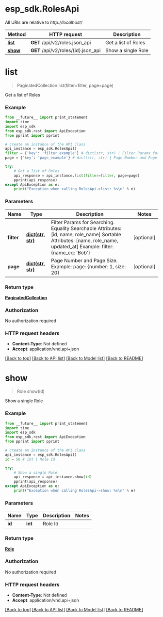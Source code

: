 # esp_sdk.RolesApi

All URIs are relative to *http://localhost/*

Method | HTTP request | Description
------------- | ------------- | -------------
[**list**](RolesApi.md#list) | **GET** /api/v2/roles.json_api | Get a list of Roles
[**show**](RolesApi.md#show) | **GET** /api/v2/roles/{id}.json_api | Show a single Role


# **list**
> PaginatedCollection list(filter=filter, page=page)

Get a list of Roles

### Example 
```python
from __future__ import print_statement
import time
import esp_sdk
from esp_sdk.rest import ApiException
from pprint import pprint

# create an instance of the API class
api_instance = esp_sdk.RolesApi()
filter = {'key': 'filter_example'} # dict(str, str) | Filter Params for Searching.  Equality Searchable Attributes: [id, name, role_name]   Sortable Attributes: [name, role_name, updated_at]  Example: filter: {name_eq: 'Bob'} (optional)
page = {'key': 'page_example'} # dict(str, str) | Page Number and Page Size.  Example: page: {number: 1, size: 20} (optional)

try: 
    # Get a list of Roles
    api_response = api_instance.list(filter=filter, page=page)
    pprint(api_response)
except ApiException as e:
    print("Exception when calling RolesApi->list: %s\n" % e)
```

### Parameters

Name | Type | Description  | Notes
------------- | ------------- | ------------- | -------------
 **filter** | [**dict(str, str)**](str.md)| Filter Params for Searching.  Equality Searchable Attributes: [id, name, role_name]   Sortable Attributes: [name, role_name, updated_at]  Example: filter: {name_eq: &#39;Bob&#39;} | [optional] 
 **page** | [**dict(str, str)**](str.md)| Page Number and Page Size.  Example: page: {number: 1, size: 20} | [optional] 

### Return type

[**PaginatedCollection**](PaginatedCollection.md)

### Authorization

No authorization required

### HTTP request headers

 - **Content-Type**: Not defined
 - **Accept**: application/vnd.api+json

[[Back to top]](#) [[Back to API list]](../README.md#documentation-for-api-endpoints) [[Back to Model list]](../README.md#documentation-for-models) [[Back to README]](../README.md)

# **show**
> Role show(id)

Show a single Role

### Example 
```python
from __future__ import print_statement
import time
import esp_sdk
from esp_sdk.rest import ApiException
from pprint import pprint

# create an instance of the API class
api_instance = esp_sdk.RolesApi()
id = 56 # int | Role Id

try: 
    # Show a single Role
    api_response = api_instance.show(id)
    pprint(api_response)
except ApiException as e:
    print("Exception when calling RolesApi->show: %s\n" % e)
```

### Parameters

Name | Type | Description  | Notes
------------- | ------------- | ------------- | -------------
 **id** | **int**| Role Id | 

### Return type

[**Role**](Role.md)

### Authorization

No authorization required

### HTTP request headers

 - **Content-Type**: Not defined
 - **Accept**: application/vnd.api+json

[[Back to top]](#) [[Back to API list]](../README.md#documentation-for-api-endpoints) [[Back to Model list]](../README.md#documentation-for-models) [[Back to README]](../README.md)

